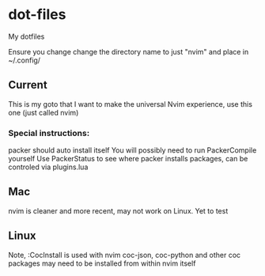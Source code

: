 # dot-files
My dotfiles

Ensure you change change the directory name to just "nvim" and place in ~/.config/

## Current
This is my goto that I want to make the universal Nvim experience, use this one (just called nvim)

### Special instructions:
packer should auto install itself
You will possibly need to run PackerCompile yourself
Use PackerStatus to see where packer installs packages, can be controled via plugins.lua



## Mac
nvim is cleaner and more recent, may not work on Linux. Yet to test

## Linux
Note, :CocInstall is used with nvim
coc-json, coc-python and other coc packages may need to be installed from within nvim itself
